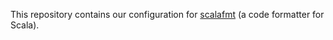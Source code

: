 This repository contains our configuration for [scalafmt](https://scalameta.org/scalafmt/) (a code formatter for Scala).
